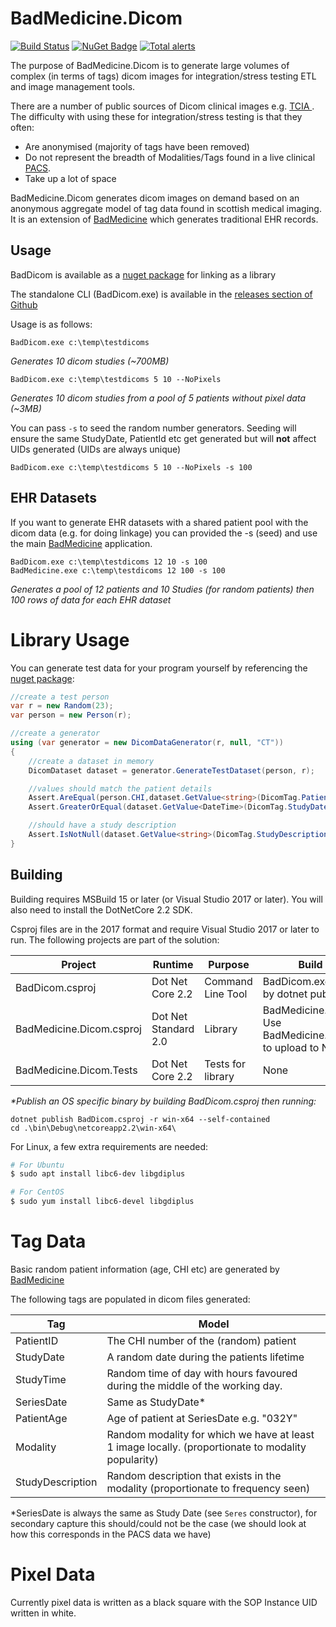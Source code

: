 # BadMedicine.Dicom
[![Build Status](https://travis-ci.org/HicServices/BadMedicine.Dicom.svg?branch=master)](https://travis-ci.org/HicServices/BadMedicine.Dicom) [![NuGet Badge](https://buildstats.info/nuget/HIC.BadMedicine.Dicom)](https://www.nuget.org/packages/HIC.BadMedicine.Dicom/)  [![Total alerts](https://img.shields.io/lgtm/alerts/g/HicServices/BadMedicine.Dicom.svg?logo=lgtm&logoWidth=18)](https://lgtm.com/projects/g/HicServices/BadMedicine.Dicom/alerts/)

The purpose of BadMedicine.Dicom is to generate large volumes of complex (in terms of tags) dicom images for integration/stress testing ETL and image management tools.

There are a number of public sources of Dicom clinical images e.g. [TCIA ](https://www.cancerimagingarchive.net/).  The difficulty with using these for integration/stress testing is that they often:

- Are anonymised (majority of tags have been removed)
- Do not represent the breadth of Modalities/Tags found in a live clinical [PACS](https://en.wikipedia.org/wiki/Picture_archiving_and_communication_system).
- Take up a lot of space

BadMedicine.Dicom generates dicom images on demand based on an anonymous aggregate model of tag data found in scottish medical imaging.  It is an extension of [BadMedicine](https://github.com/HicServices/BadMedicine) which generates traditional EHR records.

## Usage

BadDicom is available as a [nuget package](https://www.nuget.org/packages/HIC.BadMedicine.Dicom/) for linking as a library

The standalone CLI (BadDicom.exe) is available in the [releases section of Github](https://github.com/HicServices/BadMedicine.Dicom/releases)

Usage is as follows:

```
BadDicom.exe c:\temp\testdicoms
```
_Generates 10 dicom studies (~700MB)_

```
BadDicom.exe c:\temp\testdicoms 5 10 --NoPixels
```
_Generates 10 dicom studies from a pool of 5 patients without pixel data (~3MB)_

You can pass `-s` to seed the random number generators.  Seeding will ensure the same StudyDate, PatientId etc get generated but will __not__ affect UIDs generated (UIDs are always unique)

```
BadDicom.exe c:\temp\testdicoms 5 10 --NoPixels -s 100
```

## EHR Datasets

If you want to generate EHR datasets with a shared patient pool with the dicom data (e.g. for doing linkage) you can provided the -s (seed) and use the main [BadMedicine](https://github.com/HicServices/BadMedicine) application.

```
BadDicom.exe c:\temp\testdicoms 12 10 -s 100
BadMedicine.exe c:\temp\testdicoms 12 100 -s 100
```
_Generates a pool of 12 patients and 10 Studies (for random patients) then 100 rows of data for each EHR dataset_

# Library Usage
You can generate test data for your program yourself by referencing the [nuget package](https://www.nuget.org/packages/HIC.BadMedicine.Dicom/):

```csharp
//create a test person
var r = new Random(23);
var person = new Person(r);

//create a generator 
using (var generator = new DicomDataGenerator(r, null, "CT"))
{
    //create a dataset in memory
    DicomDataset dataset = generator.GenerateTestDataset(person, r);

    //values should match the patient details
    Assert.AreEqual(person.CHI,dataset.GetValue<string>(DicomTag.PatientID,0));
    Assert.GreaterOrEqual(dataset.GetValue<DateTime>(DicomTag.StudyDate,0),person.DateOfBirth);

    //should have a study description
    Assert.IsNotNull(dataset.GetValue<string>(DicomTag.StudyDescription,0));   
}
```

## Building

Building requires MSBuild 15 or later (or Visual Studio 2017 or later).  You will also need to install the DotNetCore 2.2 SDK.

Csproj files are in the 2017 format and require Visual Studio 2017 or later to run.  The following projects are part of the solution:

|Project | Runtime | Purpose | Build Output |
|-----|-----|-----|-----|
|BadDicom.csproj | Dot Net Core 2.2| Command Line Tool| BadDicom.exe generated by dotnet publish*|
|BadMedicine.Dicom.csproj | Dot Net Standard 2.0| Library | BadMedicine.Dicom.dll.  Use BadMedicine.Dicom.nuspec to upload to NuGet|
|BadMedicine.Dicom.Tests | Dot Net Core 2.2 | Tests for library | None |


_*Publish an OS specific binary by building BadDicom.csproj then running:_
```
dotnet publish BadDicom.csproj -r win-x64 --self-contained
cd .\bin\Debug\netcoreapp2.2\win-x64\
```

For Linux, a few extra requirements are needed:

```bash
# For Ubuntu
$ sudo apt install libc6-dev libgdiplus

# For CentOS
$ sudo yum install libc6-devel libgdiplus
```

# Tag Data

Basic random patient information (age, CHI etc) are generated by [BadMedicine](https://github.com/HicServices/BadMedicine)

The following tags are populated in dicom files generated:

|Tag | Model |
|-----|-----|
| PatientID | The CHI number of the (random) patient|
| StudyDate | A random date during the patients lifetime |
| StudyTime | Random time of day with hours favoured during the middle of the working day.|
| SeriesDate | Same as StudyDate* |
| PatientAge | Age of patient at SeriesDate e.g. "032Y"|
| Modality | Random modality for which we have at least 1 image locally. (proportionate to modality popularity)|
| StudyDescription | Random description that exists in the modality (proportionate to frequency seen) |

*SeriesDate is always the same as Study Date (see `Seres` constructor), for secondary capture this should/could not be the case (we should look at how this corresponds in the PACS data we have)

# Pixel Data
Currently pixel data is written as a black square with the SOP Instance UID written in white.

